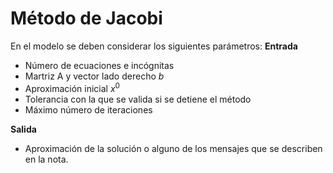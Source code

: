 # Método de Jacobi

En el modelo se deben considerar los siguientes parámetros: 
 **Entrada**
- Número de ecuaciones e incógnitas
- Martriz A y vector lado derecho $b$
- Aproximación inicial $x^{0}$
- Tolerancia con la que se valida si se detiene el método
- Máximo número de iteraciones

**Salida**
- Aproximación de la solución o alguno de los mensajes que se describen en la nota. 
